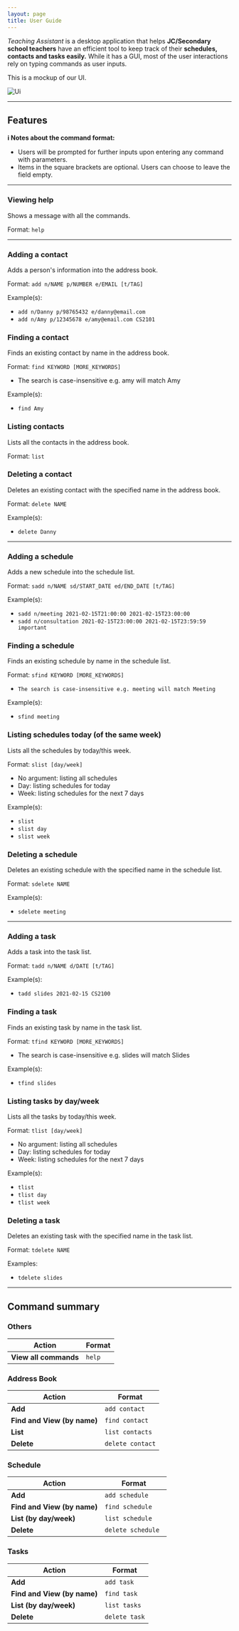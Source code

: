 ```yaml
---
layout: page
title: User Guide
---
```


_Teaching Assistant_ is a desktop application that helps **JC/Secondary school teachers** have an efficient tool to keep
track of their **schedules, contacts and tasks easily.** While it has a GUI, most of the user interactions rely on typing commands as user inputs.

This is a mockup of our UI.

![Ui](images/Ui.png)

---

## Features

**:information_source: Notes about the command format:**<br>

* Users will be prompted for further inputs upon entering any command with parameters.
* Items in the square brackets are optional. Users can choose to leave the field empty.

---

### Viewing help
Shows a message with all the commands.

Format: `help`

---

### Adding a contact
Adds a person's information into the address book.

Format: `add n/NAME p/NUMBER e/EMAIL [t/TAG]`

Example(s):
* `add n/Danny p/98765432 e/danny@email.com`
* `add n/Amy p/12345678 e/amy@email.com CS2101`

### Finding a contact
Finds an existing contact by name in the address book.

Format: `find KEYWORD [MORE_KEYWORDS]`
* The search is case-insensitive e.g. amy will match Amy

Example(s):
* `find Amy`

### Listing contacts
Lists all the contacts in the address book.

Format: `list`

### Deleting a contact
Deletes an existing contact with the specified name in the address book.

Format: `delete NAME`

Example(s):
* `delete Danny`

---
### Adding a schedule
Adds a new schedule into the schedule list.

Format: `sadd n/NAME sd/START_DATE ed/END_DATE [t/TAG]`

Example(s):
* `sadd n/meeting 2021-02-15T21:00:00 2021-02-15T23:00:00`
* `sadd n/consultation 2021-02-15T23:00:00 2021-02-15T23:59:59 important`

### Finding a schedule
Finds an existing schedule by name in the schedule list.

Format: `sfind KEYWORD [MORE_KEYWORDS]`
* `The search is case-insensitive e.g. meeting will match Meeting`

Example(s):
* `sfind meeting`

### Listing schedules today (of the same week)
Lists all the schedules by today/this week.

Format: `slist [day/week]`
- No argument: listing all schedules
- Day: listing schedules for today
- Week: listing schedules for the next 7 days

Example(s):
* `slist`
* `slist day`
* `slist week`

### Deleting a schedule
Deletes an existing schedule with the specified name in the schedule list.

Format: `sdelete NAME`

Example(s):
* `sdelete meeting`

---

### Adding a task
Adds a task into the task list.

Format: `tadd n/NAME d/DATE [t/TAG]`

Example(s):
* `tadd slides 2021-02-15 CS2100`

### Finding a task
Finds an existing task by name in the task list.

Format: `tfind KEYWORD [MORE_KEYWORDS]`
* The search is case-insensitive e.g. slides will match Slides

Example(s):
* `tfind slides`

### Listing tasks by day/week
Lists all the tasks by today/this week.

Format: `tlist [day/week]`
- No argument: listing all schedules
- Day: listing schedules for today
- Week: listing schedules for the next 7 days

Example(s):
* `tlist`
* `tlist day`
* `tlist week`

### Deleting a task
Deletes an existing task with the specified name in the task list.

Format: `tdelete NAME`

Examples:
* `tdelete slides`

---

## Command summary

### Others
Action | Format
-------|------------------
**View all commands** | `help`

### Address Book
Action | Format
--------|------------------
**Add** | `add contact`
**Find and View (by name)** | `find contact`
**List** | `list contacts`
**Delete** | `delete contact`

### Schedule
Action | Format
--------|------------------
**Add** | `add schedule`
**Find and View (by name)** | `find schedule`
**List (by day/week)** | `list schedule`
**Delete** | `delete schedule `

### Tasks
Action | Format
--------|------------------
**Add** | `add task`
**Find and View (by name)** | `find task`
**List (by day/week)** | `list tasks`
**Delete** | `delete task`
